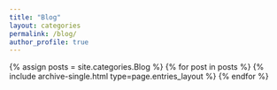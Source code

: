 ```yaml
---
title: "Blog"
layout: categories
permalink: /blog/
author_profile: true
---
```


{% assign posts = site.categories.Blog %}
{% for post in posts %} {% include archive-single.html type=page.entries_layout %} {% endfor %}
